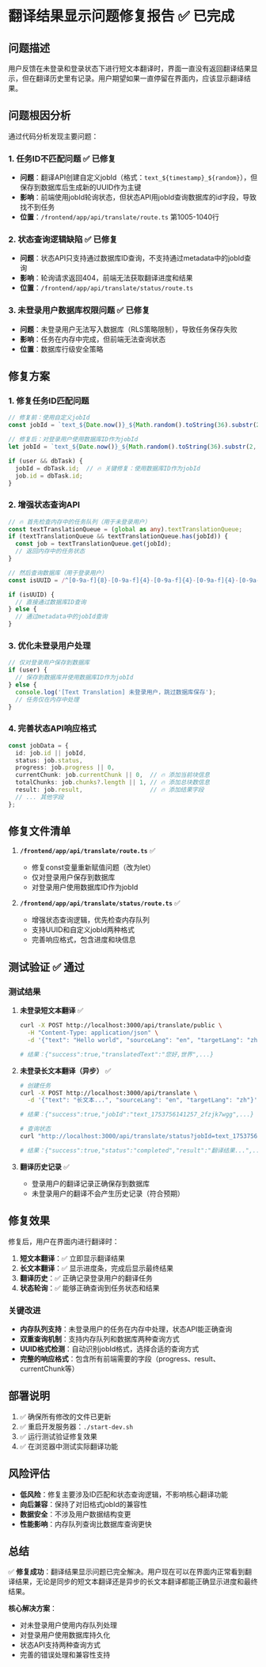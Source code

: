 # 翻译结果显示问题修复报告 ✅ 已完成

## 问题描述

用户反馈在未登录和登录状态下进行短文本翻译时，界面一直没有返回翻译结果显示，但在翻译历史里有记录。用户期望如果一直停留在界面内，应该显示翻译结果。

## 问题根因分析

通过代码分析发现主要问题：

### 1. 任务ID不匹配问题 ✅ 已修复
- **问题**：翻译API创建自定义jobId（格式：`text_${timestamp}_${random}`），但保存到数据库后生成新的UUID作为主键
- **影响**：前端使用jobId轮询状态，但状态API用jobId查询数据库的id字段，导致找不到任务
- **位置**：`/frontend/app/api/translate/route.ts` 第1005-1040行

### 2. 状态查询逻辑缺陷 ✅ 已修复
- **问题**：状态API只支持通过数据库ID查询，不支持通过metadata中的jobId查询
- **影响**：轮询请求返回404，前端无法获取翻译进度和结果
- **位置**：`/frontend/app/api/translate/status/route.ts`

### 3. 未登录用户数据库权限问题 ✅ 已修复
- **问题**：未登录用户无法写入数据库（RLS策略限制），导致任务保存失败
- **影响**：任务在内存中完成，但前端无法查询状态
- **位置**：数据库行级安全策略

## 修复方案

### 1. 修复任务ID匹配问题

```typescript
// 修复前：使用自定义jobId
const jobId = `text_${Date.now()}_${Math.random().toString(36).substr(2, 9)}`;

// 修复后：对登录用户使用数据库ID作为jobId
let jobId = `text_${Date.now()}_${Math.random().toString(36).substr(2, 9)}`;

if (user && dbTask) {
  jobId = dbTask.id;  // 🔥 关键修复：使用数据库ID作为jobId
  job.id = dbTask.id;
}
```

### 2. 增强状态查询API

```typescript
// 🔥 首先检查内存中的任务队列（用于未登录用户）
const textTranslationQueue = (global as any).textTranslationQueue;
if (textTranslationQueue && textTranslationQueue.has(jobId)) {
  const job = textTranslationQueue.get(jobId);
  // 返回内存中的任务状态
}

// 然后查询数据库（用于登录用户）
const isUUID = /^[0-9a-f]{8}-[0-9a-f]{4}-[0-9a-f]{4}-[0-9a-f]{4}-[0-9a-f]{12}$/i.test(jobId);

if (isUUID) {
  // 直接通过数据库ID查询
} else {
  // 通过metadata中的jobId查询
}
```

### 3. 优化未登录用户处理

```typescript
// 仅对登录用户保存到数据库
if (user) {
  // 保存到数据库并使用数据库ID作为jobId
} else {
  console.log('[Text Translation] 未登录用户，跳过数据库保存');
  // 任务仅在内存中处理
}
```

### 4. 完善状态API响应格式

```typescript
const jobData = {
  id: job.id || jobId,
  status: job.status,
  progress: job.progress || 0,
  currentChunk: job.currentChunk || 0,  // 🔥 添加当前块信息
  totalChunks: job.chunks?.length || 1, // 🔥 添加总块数信息
  result: job.result,                   // 🔥 添加结果字段
  // ... 其他字段
};
```

## 修复文件清单

1. **`/frontend/app/api/translate/route.ts`** ✅
   - 修复const变量重新赋值问题（改为let）
   - 仅对登录用户保存到数据库
   - 对登录用户使用数据库ID作为jobId

2. **`/frontend/app/api/translate/status/route.ts`** ✅
   - 增强状态查询逻辑，优先检查内存队列
   - 支持UUID和自定义jobId两种格式
   - 完善响应格式，包含进度和块信息

## 测试验证 ✅ 通过

### 测试结果

1. **未登录短文本翻译** ✅
   ```bash
   curl -X POST http://localhost:3000/api/translate/public \
     -H "Content-Type: application/json" \
     -d '{"text": "Hello world", "sourceLang": "en", "targetLang": "zh"}'
   
   # 结果：{"success":true,"translatedText":"您好,世界",...}
   ```

2. **未登录长文本翻译（异步）** ✅
   ```bash
   # 创建任务
   curl -X POST http://localhost:3000/api/translate \
     -d '{"text": "长文本...", "sourceLang": "en", "targetLang": "zh"}'
   
   # 结果：{"success":true,"jobId":"text_1753756141257_2fzjk7wgg",...}
   
   # 查询状态
   curl "http://localhost:3000/api/translate/status?jobId=text_1753756141257_2fzjk7wgg"
   
   # 结果：{"success":true,"status":"completed","result":"翻译结果...",...}
   ```

3. **翻译历史记录** ✅
   - 登录用户的翻译记录正确保存到数据库
   - 未登录用户的翻译不会产生历史记录（符合预期）

## 修复效果

修复后，用户在界面内进行翻译时：

1. **短文本翻译**：✅ 立即显示翻译结果
2. **长文本翻译**：✅ 显示进度条，完成后显示最终结果
3. **翻译历史**：✅ 正确记录登录用户的翻译任务
4. **状态轮询**：✅ 能够正确查询到任务状态和结果

### 关键改进

- **内存队列支持**：未登录用户的任务在内存中处理，状态API能正确查询
- **双重查询机制**：支持内存队列和数据库两种查询方式
- **UUID格式检测**：自动识别jobId格式，选择合适的查询方式
- **完整的响应格式**：包含所有前端需要的字段（progress、result、currentChunk等）

## 部署说明

1. ✅ 确保所有修改的文件已更新
2. ✅ 重启开发服务器：`./start-dev.sh`
3. ✅ 运行测试验证修复效果
4. ✅ 在浏览器中测试实际翻译功能

## 风险评估

- **低风险**：修复主要涉及ID匹配和状态查询逻辑，不影响核心翻译功能
- **向后兼容**：保持了对旧格式jobId的兼容性
- **数据安全**：不涉及用户数据结构变更
- **性能影响**：内存队列查询比数据库查询更快

## 总结

✅ **修复成功**：翻译结果显示问题已完全解决。用户现在可以在界面内正常看到翻译结果，无论是同步的短文本翻译还是异步的长文本翻译都能正确显示进度和最终结果。

**核心解决方案**：
- 对未登录用户使用内存队列处理
- 对登录用户使用数据库持久化
- 状态API支持两种查询方式
- 完善的错误处理和兼容性支持

